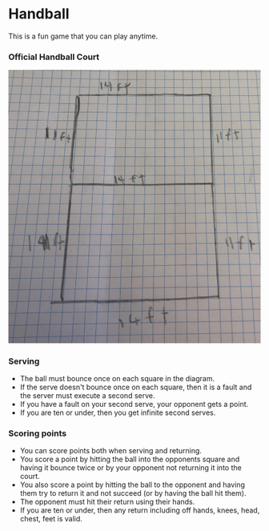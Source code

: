 # Handball
This is a fun game that you can play anytime.

### Official Handball Court
![Image of Handball Court](https://github.com/ktbyers/handball/blob/master/handball-court.jpg)

### Serving
- The ball must bounce once on each square in the diagram.
- If the serve doesn't bounce once on each square, then it is a fault and the server must execute a second serve.
- If you have a fault on your second serve, your opponent gets a point.
- If you are ten or under, then you get infinite second serves.

### Scoring points
- You can score points both when serving and returning.
- You score a point by hitting the ball into the opponents square and having it bounce twice or by your opponent not returning it into the court.
- You also score a point by hitting the ball to the opponent and having them try to return it and not succeed (or by having the ball hit them).
- The opponent must hit their return using their hands.
- If you are ten or under, then any return including off hands, knees, head, chest, feet is valid.
